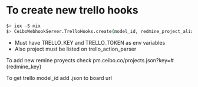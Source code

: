 # To create new trello hooks

```bash
$> iex -S mix
$> CeiboWebhookServer.TrelloHooks.create(model_id, redmine_project_alias)

```

* Must have TRELLO_KEY and TRELLO_TOKEN as env variables
* Also project must be listed on trello_action_parser

To add new remine proyects check pm.ceibo.co/projects.json?key=#{redmine_key}

To get trello model_id add .json to board url
